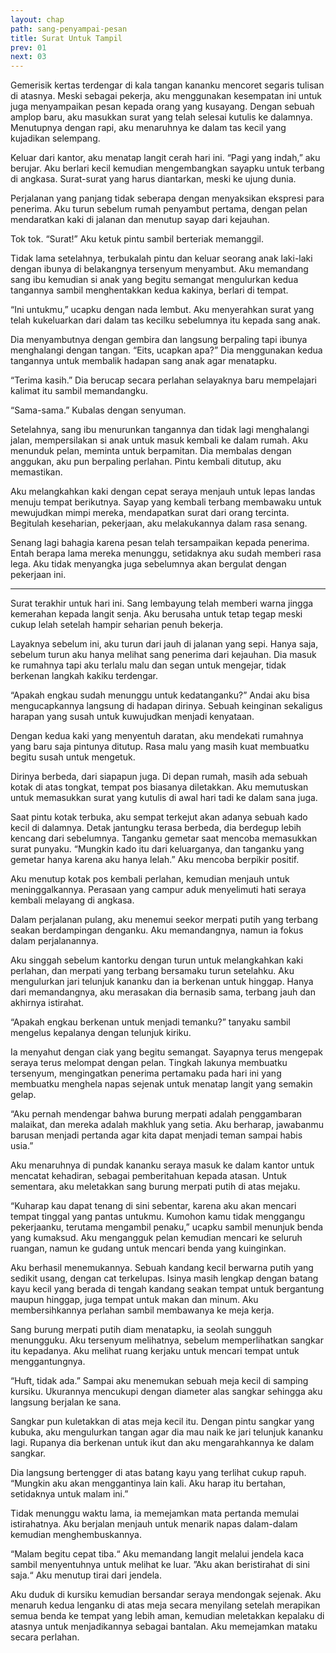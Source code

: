 ```yaml
---
layout: chap
path: sang-penyampai-pesan
title: Surat Untuk Tampil
prev: 01
next: 03
---
```

Gemerisik kertas terdengar di kala tangan kananku mencoret segaris tulisan di atasnya. Meski sebagai pekerja, aku menggunakan kesempatan ini untuk juga menyampaikan pesan kepada orang yang kusayang. Dengan sebuah amplop baru, aku masukkan surat yang telah selesai kutulis ke dalamnya. Menutupnya dengan rapi, aku menaruhnya ke dalam tas kecil yang kujadikan selempang.

Keluar dari kantor, aku menatap langit cerah hari ini. “Pagi yang indah,” aku berujar. Aku berlari kecil kemudian mengembangkan sayapku untuk terbang di angkasa. Surat-surat yang harus diantarkan, meski ke ujung dunia.

Perjalanan yang panjang tidak seberapa dengan menyaksikan ekspresi para penerima. Aku turun sebelum rumah penyambut pertama, dengan pelan mendaratkan kaki di jalanan dan menutup sayap dari kejauhan.

Tok tok. “Surat!” Aku ketuk pintu sambil berteriak memanggil.

Tidak lama setelahnya, terbukalah pintu dan keluar seorang anak laki-laki dengan ibunya di belakangnya tersenyum menyambut. Aku memandang sang ibu kemudian si anak yang begitu semangat mengulurkan kedua tangannya sambil menghentakkan kedua kakinya, berlari di tempat.

“Ini untukmu,” ucapku dengan nada lembut. Aku menyerahkan surat yang telah kukeluarkan dari dalam tas kecilku sebelumnya itu kepada sang anak.

Dia menyambutnya dengan gembira dan langsung berpaling tapi ibunya menghalangi dengan tangan. “Eits, ucapkan apa?” Dia menggunakan kedua tangannya untuk membalik hadapan sang anak agar menatapku.

“Terima kasih.” Dia berucap secara perlahan selayaknya baru mempelajari kalimat itu sambil memandangku.

“Sama-sama.” Kubalas dengan senyuman.

Setelahnya, sang ibu menurunkan tangannya dan tidak lagi menghalangi jalan, mempersilakan si anak untuk masuk kembali ke dalam rumah. Aku menunduk pelan, meminta untuk berpamitan. Dia membalas dengan anggukan, aku pun berpaling perlahan. Pintu kembali ditutup, aku memastikan.

Aku melangkahkan kaki dengan cepat seraya menjauh untuk lepas landas menuju tempat berikutnya. Sayap yang kembali terbang membawaku untuk mewujudkan mimpi mereka, mendapatkan surat dari orang tercinta. Begitulah keseharian, pekerjaan, aku melakukannya dalam rasa senang.

Senang lagi bahagia karena pesan telah tersampaikan kepada penerima. Entah berapa lama mereka menunggu, setidaknya aku sudah memberi rasa lega. Aku tidak menyangka juga sebelumnya akan bergulat dengan pekerjaan ini.

***

Surat terakhir untuk hari ini. Sang lembayung telah memberi warna jingga kemerahan kepada langit senja. Aku berusaha untuk tetap tegap meski cukup lelah setelah hampir seharian penuh bekerja.

Layaknya sebelum ini, aku turun dari jauh di jalanan yang sepi. Hanya saja, sebelum turun aku hanya melihat sang penerima dari kejauhan. Dia masuk ke rumahnya tapi aku terlalu malu dan segan untuk mengejar, tidak berkenan langkah kakiku terdengar.

“Apakah engkau sudah menunggu untuk kedatanganku?” Andai aku bisa mengucapkannya langsung di hadapan dirinya. Sebuah keinginan sekaligus harapan yang susah untuk kuwujudkan menjadi kenyataan.

Dengan kedua kaki yang menyentuh daratan, aku mendekati rumahnya yang baru saja pintunya ditutup. Rasa malu yang masih kuat membuatku begitu susah untuk mengetuk.

Dirinya berbeda, dari siapapun juga. Di depan rumah, masih ada sebuah kotak di atas tongkat, tempat pos biasanya diletakkan. Aku memutuskan untuk memasukkan surat yang kutulis di awal hari tadi ke dalam sana juga.

Saat pintu kotak terbuka, aku sempat terkejut akan adanya sebuah kado kecil di dalamnya. Detak jantungku terasa berbeda, dia berdegup lebih kencang dari sebelumnya. Tanganku gemetar saat mencoba memasukkan surat punyaku. “Mungkin kado itu dari keluarganya, dan tanganku yang gemetar hanya karena aku hanya lelah.” Aku mencoba berpikir positif.

Aku menutup kotak pos kembali perlahan, kemudian menjauh untuk meninggalkannya. Perasaan yang campur aduk menyelimuti hati seraya kembali melayang di angkasa.

Dalam perjalanan pulang, aku menemui seekor merpati putih yang terbang seakan berdampingan denganku. Aku memandangnya, namun ia fokus dalam perjalanannya.

Aku singgah sebelum kantorku dengan turun untuk melangkahkan kaki perlahan, dan merpati yang terbang bersamaku turun setelahku. Aku mengulurkan jari telunjuk kananku dan ia berkenan untuk hinggap. Hanya dari memandangnya, aku merasakan dia bernasib sama, terbang jauh dan akhirnya istirahat.

“Apakah engkau berkenan untuk menjadi temanku?” tanyaku sambil mengelus kepalanya dengan telunjuk kiriku.

Ia menyahut dengan ciak yang begitu semangat. Sayapnya terus mengepak seraya terus melompat dengan pelan. Tingkah lakunya membuatku tersenyum, mengingatkan penerima pertamaku pada hari ini yang membuatku menghela napas sejenak untuk menatap langit yang semakin gelap.

“Aku pernah mendengar bahwa burung merpati adalah penggambaran malaikat, dan mereka adalah makhluk yang setia. Aku berharap, jawabanmu barusan menjadi pertanda agar kita dapat menjadi teman sampai habis usia.”

Aku menaruhnya di pundak kananku seraya masuk ke dalam kantor untuk mencatat kehadiran, sebagai pemberitahuan kepada atasan. Untuk sementara, aku meletakkan sang burung merpati putih di atas mejaku.

“Kuharap kau dapat tenang di sini sebentar, karena aku akan mencari tempat tinggal yang pantas untukmu. Kumohon kamu tidak menggangu pekerjaanku, terutama mengambil penaku,” ucapku sambil menunjuk benda yang kumaksud. Aku mengangguk pelan kemudian mencari ke seluruh ruangan, namun ke gudang untuk mencari benda yang kuinginkan.

Aku berhasil menemukannya. Sebuah kandang kecil berwarna putih yang sedikit usang, dengan cat terkelupas. Isinya masih lengkap dengan batang kayu kecil yang berada di tengah kandang seakan tempat untuk bergantung maupun hinggap, juga tempat untuk makan dan minum. Aku membersihkannya perlahan sambil membawanya ke meja kerja.

Sang burung merpati putih diam menatapku, ia seolah sungguh menungguku. Aku tersenyum melihatnya, sebelum memperlihatkan sangkar itu kepadanya. Aku melihat ruang kerjaku untuk mencari tempat untuk menggantungnya.

“Huft, tidak ada.” Sampai aku menemukan sebuah meja kecil di samping kursiku. Ukurannya mencukupi dengan diameter alas sangkar sehingga aku langsung berjalan ke sana.

Sangkar pun kuletakkan di atas meja kecil itu. Dengan pintu sangkar yang kubuka, aku mengulurkan tangan agar dia mau naik ke jari telunjuk kananku lagi. Rupanya dia berkenan untuk ikut dan aku mengarahkannya ke dalam sangkar.

Dia langsung bertengger di atas batang kayu yang terlihat cukup rapuh. “Mungkin aku akan menggantinya lain kali. Aku harap itu bertahan, setidaknya untuk malam ini.”

Tidak menunggu waktu lama, ia memejamkan mata pertanda memulai istirahatnya. Aku berjalan menjauh untuk menarik napas dalam-dalam kemudian menghembuskannya.

“Malam begitu cepat tiba.“ Aku memandang langit melalui jendela kaca sambil menyentuhnya untuk melihat ke luar. ”Aku akan beristirahat di sini saja.“ Aku menutup tirai dari jendela.

Aku duduk di kursiku kemudian bersandar seraya mendongak sejenak. Aku menaruh kedua lenganku di atas meja secara menyilang setelah merapikan semua benda ke tempat yang lebih aman, kemudian meletakkan kepalaku di atasnya untuk menjadikannya sebagai bantalan. Aku memejamkan mataku secara perlahan.
